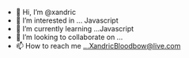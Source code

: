 - 👋 Hi, I’m @xandric
- 👀 I’m interested in ... Javascript
- 🌱 I’m currently learning ...Javascript
- 💞️ I’m looking to collaborate on ...
- 📫 How to reach me ...XandricBloodbow@live.com 

<!---
xandric/xandric is a ✨ special ✨ repository because its `README.md` (this file) appears on your GitHub profile.
You can click the Preview link to take a look at your changes.
--->
